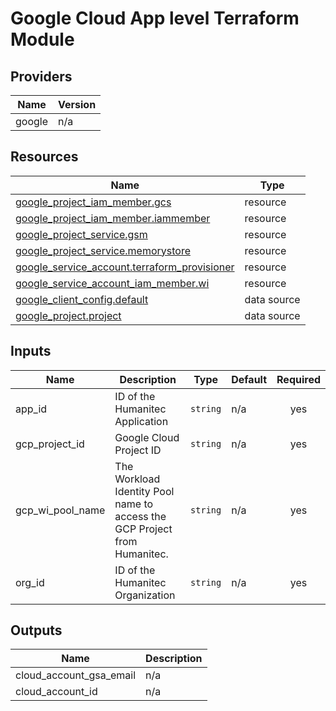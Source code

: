 # Google Cloud App level Terraform Module

<!-- BEGIN_TF_DOCS -->


## Providers

| Name | Version |
|------|---------|
| google | n/a |

## Resources

| Name | Type |
|------|------|
| [google_project_iam_member.gcs](https://registry.terraform.io/providers/hashicorp/google/latest/docs/resources/project_iam_member) | resource |
| [google_project_iam_member.iammember](https://registry.terraform.io/providers/hashicorp/google/latest/docs/resources/project_iam_member) | resource |
| [google_project_service.gsm](https://registry.terraform.io/providers/hashicorp/google/latest/docs/resources/project_service) | resource |
| [google_project_service.memorystore](https://registry.terraform.io/providers/hashicorp/google/latest/docs/resources/project_service) | resource |
| [google_service_account.terraform_provisioner](https://registry.terraform.io/providers/hashicorp/google/latest/docs/resources/service_account) | resource |
| [google_service_account_iam_member.wi](https://registry.terraform.io/providers/hashicorp/google/latest/docs/resources/service_account_iam_member) | resource |
| [google_client_config.default](https://registry.terraform.io/providers/hashicorp/google/latest/docs/data-sources/client_config) | data source |
| [google_project.project](https://registry.terraform.io/providers/hashicorp/google/latest/docs/data-sources/project) | data source |

## Inputs

| Name | Description | Type | Default | Required |
|------|-------------|------|---------|:--------:|
| app\_id | ID of the Humanitec Application | `string` | n/a | yes |
| gcp\_project\_id | Google Cloud Project ID | `string` | n/a | yes |
| gcp\_wi\_pool\_name | The Workload Identity Pool name to access the GCP Project from Humanitec. | `string` | n/a | yes |
| org\_id | ID of the Humanitec Organization | `string` | n/a | yes |

## Outputs

| Name | Description |
|------|-------------|
| cloud\_account\_gsa\_email | n/a |
| cloud\_account\_id | n/a |
<!-- END_TF_DOCS -->
